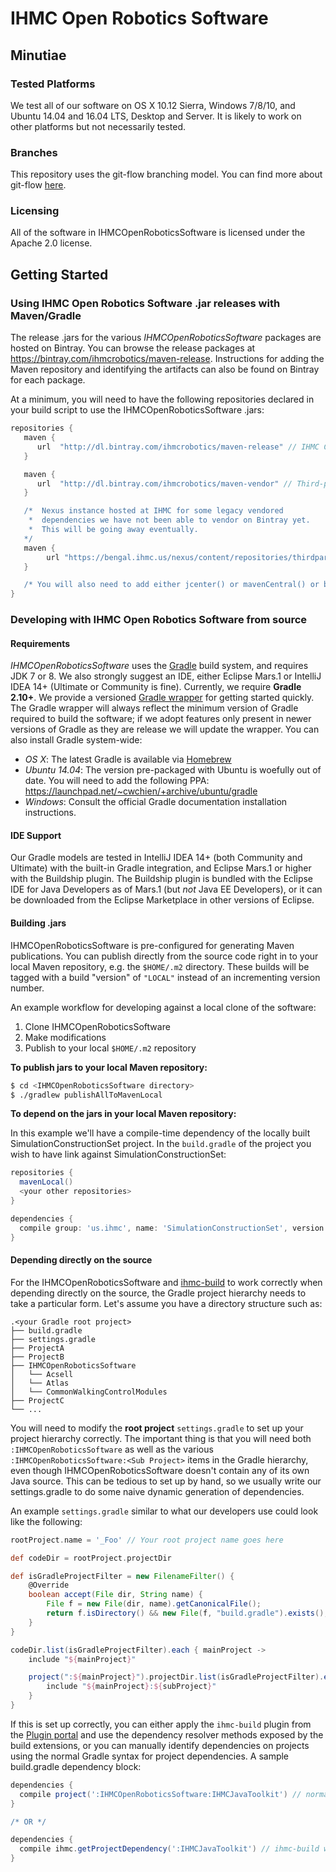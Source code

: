 # IHMC Open Robotics Software

## Minutiae

### Tested Platforms
We test all of our software on OS X 10.12 Sierra, Windows 7/8/10, and Ubuntu 14.04 and 16.04 LTS, Desktop and Server. It is likely to work on other platforms but not necessarily tested.

### Branches
This repository uses the git-flow branching model. You can find more about git-flow [here](https://www.atlassian.com/git/tutorials/comparing-workflows/feature-branch-workflow).

### Licensing
All of the software in IHMCOpenRoboticsSoftware is licensed under the Apache 2.0 license.

## Getting Started

### Using IHMC Open Robotics Software .jar releases with Maven/Gradle
The release .jars for the various *IHMCOpenRoboticsSoftware* packages are hosted on Bintray. You can browse the release packages at https://bintray.com/ihmcrobotics/maven-release. Instructions for adding the Maven repository and identifying the artifacts can also be found on Bintray for each package.

At a minimum, you will need to have the following repositories declared in your build script to use the IHMCOpenRoboticsSoftware .jars:

```gradle
repositories {
   maven {
      url  "http://dl.bintray.com/ihmcrobotics/maven-release" // IHMC Code releases
   }

   maven {
      url  "http://dl.bintray.com/ihmcrobotics/maven-vendor" // Third-party libraries that we have vendored for various reasons
   }

   /*  Nexus instance hosted at IHMC for some legacy vendored
    *  dependencies we have not been able to vendor on Bintray yet.
    *  This will be going away eventually.
   */
   maven {
   		url "https://bengal.ihmc.us/nexus/content/repositories/thirdparty/"
   }

   /* You will also need to add either jcenter() or mavenCentral() or both, depending on your preference */
}
```

### Developing with IHMC Open Robotics Software from source

#### Requirements
*IHMCOpenRoboticsSoftware* uses the [Gradle](https://gradle.org) build system, and requires JDK 7 or 8. We also strongly suggest an IDE, either Eclipse Mars.1 or IntelliJ IDEA 14+ (Ultimate or Community is fine). Currently, we require **Gradle 2.10+**. We provide a versioned [Gradle wrapper](https://docs.gradle.org/current/userguide/gradle_wrapper.html) for getting started quickly. The Gradle wrapper will always reflect the minimum version of Gradle required to build the software; if we adopt features only present in newer versions of Gradle as they are release we will update the wrapper. You can also install Gradle system-wide:

* *OS X*: The latest Gradle is available via [Homebrew](https://github.com/homebrew/homebrew)
* *Ubuntu 14.04*: The version pre-packaged with Ubuntu is woefully out of date. You will need to add the following PPA: https://launchpad.net/~cwchien/+archive/ubuntu/gradle
* *Windows*: Consult the official Gradle documentation installation instructions.

#### IDE Support
Our Gradle models are tested in IntelliJ IDEA 14+ (both Community and Ultimate) with the built-in Gradle integration, and Eclipse Mars.1 or higher with the Buildship plugin. The Buildship plugin is bundled with the Eclipse IDE for Java Developers as of Mars.1 (but *not* Java EE Developers), or it can be downloaded from the Eclipse Marketplace in other versions of Eclipse.

#### Building .jars
IHMCOpenRoboticsSoftware is pre-configured for generating Maven publications. You can publish directly from the source code right in to your local Maven repository, e.g. the `$HOME/.m2` directory. These builds will be tagged with a build "version" of `"LOCAL"` instead of an incrementing version number.

An example workflow for developing against a local clone of the software:

1. Clone IHMCOpenRoboticsSoftware
2. Make modifications
3. Publish to your local `$HOME/.m2` repository

**To publish jars to your local Maven repository:**  
```bash
$ cd <IHMCOpenRoboticsSoftware directory>
$ ./gradlew publishAllToMavenLocal
```

**To depend on the jars in your local Maven repository:**

In this example we'll have a compile-time dependency of the locally built SimulationConstructionSet project. In the `build.gradle` of the project you wish to have link against SimulationConstructionSet:

```gradle
repositories {
  mavenLocal()
  <your other repositories>
}

dependencies {
  compile group: 'us.ihmc', name: 'SimulationConstructionSet', version: 'LOCAL', changing: true
}
```  

#### Depending directly on the source
For the IHMCOpenRoboticsSoftware and [ihmc-build](https://github.com/ihmcrobotics/ihmc-build) to work correctly when depending directly on the source, the Gradle project hierarchy needs to take a particular form. Let's assume you have a directory structure such as:

```
.<your Gradle root project>
├── build.gradle
├── settings.gradle
├── ProjectA
├── ProjectB
├── IHMCOpenRoboticsSoftware
│   └── Acsell
│   └── Atlas
│   └── CommonWalkingControlModules
├── ProjectC
└── ...
```

You will need to modify the **root project** `settings.gradle` to set up your project hierarchy correctly. The important thing is that you will need both `:IHMCOpenRoboticsSoftware` as well as the various `:IHMCOpenRoboticsSoftware:<Sub Project>` items in the Gradle hierarchy, even though IHMCOpenRoboticsSoftware doesn't contain any of its own Java source. This can be tedious to set up by hand, so we usually write our settings.gradle to do some naive dynamic generation of dependencies.

An example `settings.gradle` similar to what our developers use could look like the following:

```gradle
rootProject.name = '_Foo' // Your root project name goes here

def codeDir = rootProject.projectDir

def isGradleProjectFilter = new FilenameFilter() {
    @Override
    boolean accept(File dir, String name) {
        File f = new File(dir, name).getCanonicalFile();
        return f.isDirectory() && new File(f, "build.gradle").exists();
    }
}

codeDir.list(isGradleProjectFilter).each { mainProject ->
    include "${mainProject}"

    project(":${mainProject}").projectDir.list(isGradleProjectFilter).each { subProject ->
        include "${mainProject}:${subProject}"
    }
}
```

If this is set up correctly, you can either apply the `ihmc-build` plugin from the [Plugin portal](https://plugins.gradle.org/plugin/us.ihmc.gradle.ihmc-build) and use the dependency resolver methods exposed by the build extensions, or you can manually identify dependencies on projects using the normal Gradle syntax for project dependencies. A sample build.gradle dependency block:

```gradle
dependencies {
  compile project(':IHMCOpenRoboticsSoftware:IHMCJavaToolkit') // normal Gradle way of doing things
}

/* OR */

dependencies {
  compile ihmc.getProjectDependency(':IHMCJavaToolkit') // ihmc-build way of doing things
}
```

